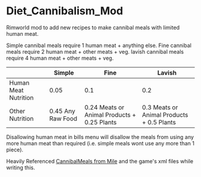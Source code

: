 # Diet_Cannibalism_Mod
Rimworld mod to add new recipes to make cannibal meals with limited human meat.

Simple cannibal meals require 1 human meat + anything else.
Fine cannibal meals require 2 human meat + other meats + veg.
lavish cannibal meals require 4 human meat + other meats + veg.

|                 	  | Simple            | Fine                                        | Lavish                                    |
|---------------------|-------------------|---------------------------------------------|-------------------------------------------|
| Human Meat Nutrition| 0.05              | 0.1                                         | 0.2                                       |
| Other Nutrition 	  | 0.45 Any Raw Food | 0.24 Meats or Animal Products + 0.25 Plants | 0.3 Meats or Animal Products + 0.5 Plants |

Disallowing human meat in bills menu will disallow the meals from using any more human meat than required (i.e. simple meals wont use any more than 1 piece).

Heavily Referenced [CannibalMeals from Mile](https://github.com/emipa606/CannibalMeals) and the game's xml files while writing this.
